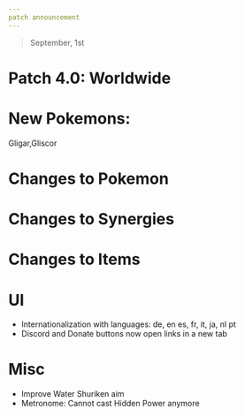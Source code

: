 ```yaml
---
patch announcement
---
```


> September, 1st

# Patch 4.0: Worldwide

# New Pokemons:

Gligar,Gliscor

# Changes to Pokemon

# Changes to Synergies

# Changes to Items

# UI

- Internationalization with languages: de, en es, fr, it, ja, nl pt
- Discord and Donate buttons now open links in a new tab

# Misc

- Improve Water Shuriken aim
- Metronome: Cannot cast Hidden Power anymore
